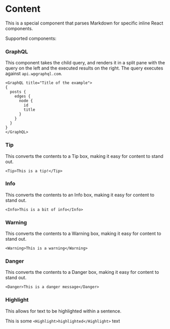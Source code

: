 # Content
This is a special component that parses Markdown for specific inline React components. 

Supported components:

### GraphQL
This component takes the child query, and renders it in a split pane with the query on the left and the 
executed results on the right. The query executes against `api.wpgraphql.com`.
```
<GraphQL title="Title of the example">
{
  posts {
    edges {
      node {
        id
        title
      }
    }
  }
}
</GraphQL>
```

### Tip
This converts the contents to a Tip box, making it easy for content to stand out.

`<Tip>This is a tip!</Tip>`

### Info
This converts the contents to an Info box, making it easy for content to stand out.

`<Info>This is a bit of info</Info>`

### Warning
This converts the contents to a Warning box, making it easy for content to stand out.

`<Warning>This is a warning</Warning>`

### Danger
This converts the contents to a Danger box, making it easy for content to stand out.

`<Danger>This is a danger message</Danger>`

### Highlight
This allows for text to be highlighted within a sentence.

This is some `<Highlight>highlighted</Highlight>` text

